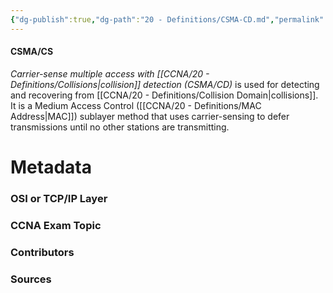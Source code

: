 ```yaml
---
{"dg-publish":true,"dg-path":"20 - Definitions/CSMA-CD.md","permalink":"/20-definitions/csma-cd/","tags":["defs_ccna"]}
---
```


#### CSMA/CS
*Carrier-sense multiple access with [[CCNA/20 - Definitions/Collisions\|collision]] detection (CSMA/CD)* is used for detecting and recovering from [[CCNA/20 - Definitions/Collision Domain\|collisions]]. It is a Medium Access Control ([[CCNA/20 - Definitions/MAC Address\|MAC]]) sublayer method that uses carrier-sensing to defer transmissions until no other stations are transmitting.

# Metadata
### OSI or TCP/IP Layer

### CCNA Exam Topic

### Contributors

### Sources


